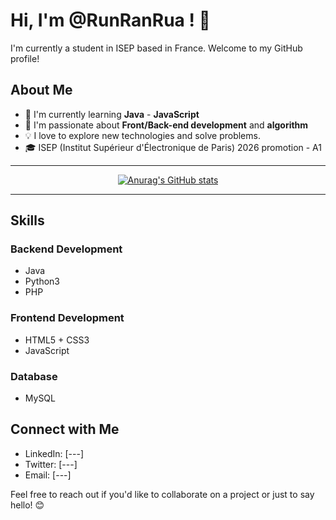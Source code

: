 # Hi, I'm @RunRanRua ! 👋

I'm currently a student in ISEP based in France. Welcome to my GitHub profile! 

## About Me

- 💼 I'm currently learning **Java** - **JavaScript**
- 🌱 I'm passionate about **Front/Back-end development** and **algorithm**
- 💡 I love to explore new technologies and solve problems.
- 🎓 ISEP (Institut Supérieur d'Électronique de Paris) 2026 promotion - A1

--- 
<div align="center">
  
  [![Anurag's GitHub stats](https://github-readme-stats.vercel.app/api?username=RunRanRua&show_icons=true&theme=tokyonight)](https://github.com/anuraghazra/github-readme-stats)
</div>

---

## Skills

### Backend Development
- Java
- Python3
- PHP

### Frontend Development
- HTML5 + CSS3
- JavaScript

### Database
- MySQL

## Connect with Me

- LinkedIn: [---]
- Twitter: [---]
- Email: [---]

Feel free to reach out if you'd like to collaborate on a project or just to say hello! 😊


<!---
https://shields.io/badges/static-badge         =   to add badge
[![Ashutosh's github activity graph](https://github-readme-activity-graph.vercel.app/graph?username=RunRanRua&theme=dracula)](https://github.com/ashutosh00710/github-readme-activity-graph)       =  visualise contribution graph


RunRanRua/RunRanRua is a ✨ special ✨ repository because its `README.md` (this file) appears on your GitHub profile.
You can click the Preview link to take a look at your changes.
--->
